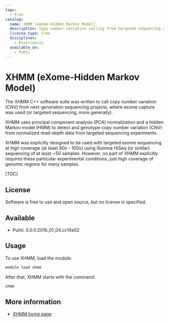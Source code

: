 ```yaml
---
tags:
  - Free
catalog:
  name: XHMM (eXome-Hidden Markov Model)
  description: Copy number variation calling from targeted sequencing data
  license_type: Free
  disciplines:
    - Biosciences
  available_on:
    - Puhti
---
```


# XHMM (eXome-Hidden Markov Model)



The XHMM C++ software suite was written to call copy number variation (CNV)
from next-generation sequencing projects, where exome capture was used 
(or targeted sequencing, more generally).

XHMM uses principal component analysis (PCA) normalization and a hidden Markov model (HMM) 
to detect and genotype copy number variation (CNV) from normalized 
read-depth data from targeted sequencing experiments.

XHMM was explicitly designed to be used with targeted exome sequencing at 
high coverage (at least 60x - 100x) using Illumina HiSeq (or similar) sequencing 
of at least ~50 samples. However, no part of XHMM explicitly requires these 
particular experimental conditions, just high coverage of genomic regions
for many samples. 

[TOC]

## License

Software is free to use and open source, but no license is specified.

## Available

* Puhti: 0.0.0.2016_01_04.cc14e52 

## Usage

To use XHMM, load the module:

```bash
module load xhmm
```

After that, XHMM starts with the command:

```bash
xhmm
```

## More information

* [XHMM home page](https://statgen.bitbucket.io/xhmm/index.html)
